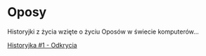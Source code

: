 # Oposy

Historyjki z życia wzięte o życiu Oposów w świecie komputerów...


[Historyjka #1 - Odkrycia](historyjka1_odkrycia.md)
